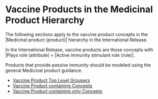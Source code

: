 # Vaccine Products in the Medicinal Product Hierarchy

The following sections apply to the vaccine product concepts in the |Medicinal product (product)| hierarchy in the International Release.

In the International Release, vaccine products are those concepts with |Plays role (attribute) = |Active immunity stimulant role (role)|. 

Products that provide _passive_ immunity should be modeled using the general Medicinal product guidance.

  * [Vaccine Product Top Level Groupers](Vaccine-Product-Top-Level-Groupers_179931294.html)
  * [Vaccine Product containing Concepts](Vaccine-Product-containing-Concepts_179931315.html)
  * [Vaccine Product containing only Concepts](Vaccine-Product-containing-only-Concepts_179931330.html)

